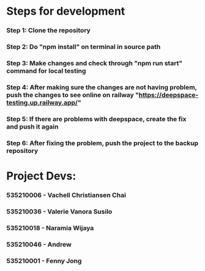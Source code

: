 # Steps for development

### Step 1: Clone the repository

### Step 2: Do "npm install" on terminal in source path

### Step 3: Make changes and check through "npm run start" command for local testing

### Step 4: After making sure the changes are not having problem, push the changes to see online on railway "https://deepspace-testing.up.railway.app/"

### Step 5: If there are problems with deepspace, create the fix and push it again

### Step 6: After fixing the problem, push the project to the backup repository

# Project Devs:

### 535210006 - Vachell Christiansen Chai 

### 535210036 - Valerie Vanora Susilo

### 535210018 - Naramia Wijaya

### 535210046 - Andrew

### 535210001 - Fenny Jong